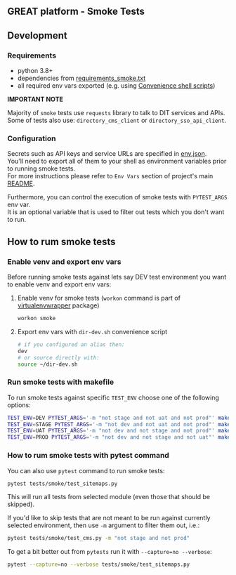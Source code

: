 GREAT platform - Smoke Tests
----------------------------

## Development


### Requirements

* python 3.8+
* dependencies from [requirements_smoke.txt](../../requirements_smoke.txt)
* all required env vars exported (e.g. using [Convenience shell scripts](../../README.md#Convenience-shell-scripts))

**IMPORTANT NOTE**

Majority of `smoke` tests use `requests` library to talk to DIT services and APIs.  
Some of tests also use: `directory_cms_client` or `directory_sso_api_client`.  

### Configuration

Secrets such as API keys and service URLs are specified in [env.json](../../env_vars/env.json).  
You'll need to export all of them to your shell as environment variables prior to running smoke tests.  
For more instructions please refer to `Env Vars` section of project's main [README](../../README.md#Env-vars).

Furthermore, you can control the execution of smoke tests with `PYTEST_ARGS` env var.  
It is an optional variable that is used to filter out tests which you don't want to run.

## How to rum smoke tests

### Enable venv and export env vars

Before running smoke tests against lets say DEV test environment you want to enable venv and export env vars:

1. Enable venv for smoke tests (`workon` command is part of [virtualenvwrapper](https://pypi.org/project/virtualenvwrapper/) package)
    ```bash
    workon smoke
    ```
2. Export env vars with `dir-dev.sh` convenience script
    ```bash
    # if you configured an alias then:
    dev
    # or source directly with:
    source ~/dir-dev.sh
    ```

### Run smoke tests with makefile

To run smoke tests against specific `TEST_ENV` choose one of the following options:

```bash
TEST_ENV=DEV PYTEST_ARGS='-m "not stage and not uat and not prod"' make smoke_tests
TEST_ENV=STAGE PYTEST_ARGS='-m "not dev and not uat and not prod"' make smoke_tests
TEST_ENV=UAT PYTEST_ARGS='-m "not dev and not stage and not prod"' make smoke_tests
TEST_ENV=PROD PYTEST_ARGS='-m "not dev and not stage and not uat"' make smoke_tests
```

### How to rum smoke tests with pytest command

You can also use `pytest` command to run smoke tests:
```bash
pytest tests/smoke/test_sitemaps.py
```
This will run all tests from selected module (even those that should be skipped).

If you'd like to skip tests that are not meant to be run against currently selected environment,
then use `-m` argument to filter them out, i.e.:
```bash
pytest tests/smoke/test_cms.py -m "not stage and not prod"
```

To get a bit better out from `pytests` run it with `--capture=no --verbose`:

```bash
pytest --capture=no --verbose tests/smoke/test_sitemaps.py
```
